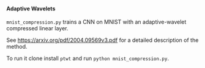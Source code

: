 #### Adaptive Wavelets
```mnist_compression.py``` trains a CNN on MNIST with an adaptive-wavelet
compressed linear layer.

See https://arxiv.org/pdf/2004.09569v3.pdf for a detailed description of the method.

To run it clone install `ptwt` and run ```python mnist_compression.py```.
